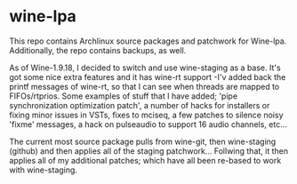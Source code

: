 # wine-lpa

This repo contains Archlinux source packages and patchwork for Wine-lpa. Additionally, the repo contains backups, as well.

As of Wine-1.9.18, I decided to switch and use wine-staging as a base. It's got some nice extra features and it has wine-rt support -I'v added back the printf messages of wine-rt, so that I can see when threads are mapped to FIFOs/rtprios. Some examples of stuff that I have added; 'pipe synchronization optimization patch', a number of hacks for installers or fixing minor issues in VSTs, fixes to mciseq, a few patches to silence noisy 'fixme' messages, a hack on pulseaudio to support 16 audio channels, etc...

The current most source package pulls from wine-git, then wine-staging (github) and then applies all of the staging patchwork... Follwing that, it then applies all of my additional patches; which have all been re-based to work with wine-staging.
